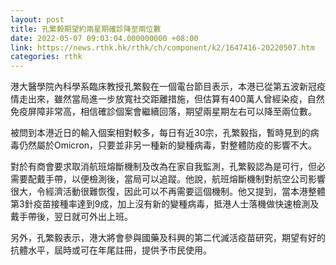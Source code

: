 ```yaml
---
layout: post
title: 孔繁毅期望約兩星期確診降至兩位數
date: 2022-05-07 09:03:04.000000000 +08:00
link: https://news.rthk.hk/rthk/ch/component/k2/1647416-20220507.htm
categories: rthk
---
```


港大醫學院內科學系臨床教授孔繁毅在一個電台節目表示，本港已從第五波新冠疫情走出來，雖然當局進一步放寬社交距離措施，但估算有400萬人曾經染疫，自然免疫屏障非常高，相信確診個案會繼續回落，期望兩星期左右可以降至兩位數。

被問到本港近日的輸入個案相對較多，每日有近30宗，孔繁毅指，暫時見到的病毒仍然屬於Omicron，只要並非另一種新的變種病毒，對整體防疫的影響不大。

對於有商會要求取消航班熔斷機制及改為在家自我監測，孔繁毅認為是可行，但必需要配戴手帶，以便檢測後，當局可以追蹤。他說，航班熔斷機制對航空公司影響很大，令經濟活動很難恢復，因此可以不再需要這個機制。他又提到，當本港整體第3針疫苗接種率達到9成，加上沒有新的變種病毒，抵港人士落機做快速檢測及戴手帶後，翌日就可外出上班。

另外，孔繁毅表示，港大將會參與國藥及科興的第二代滅活疫苗研究，期望有好的抗體水平，屆時或可在年尾註冊，提供予市民使用。
